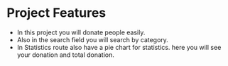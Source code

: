 # Project Features

- In this project you will donate people easily.
- Also in the search field you will search by category.
- In Statistics route also have a pie chart for statistics. here you will see your donation and total donation. 
